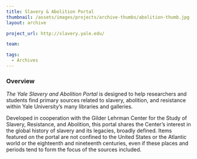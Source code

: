 ```yaml
---
title: Slavery & Abolition Portal
thumbnail: /assets/images/projects/archive-thumbs/abolition-thumb.jpg
layout: archive

project_url: http://slavery.yale.edu/

team:

tags:
  - Archives
---
```


### Overview

*The Yale Slavery and Abolition Portal* is designed to help researchers and students find primary sources related to slavery, abolition, and resistance within Yale University’s many libraries and galleries.

Developed in cooperation with the Gilder Lehrman Center for the Study of Slavery, Resistance, and Abolition, this portal shares the Center’s interest in the global history of slavery and its legacies, broadly defined. Items featured on the portal are not confined to the United States or the Atlantic world or the eighteenth and nineteenth centuries, even if these places and periods tend to form the focus of the sources included.